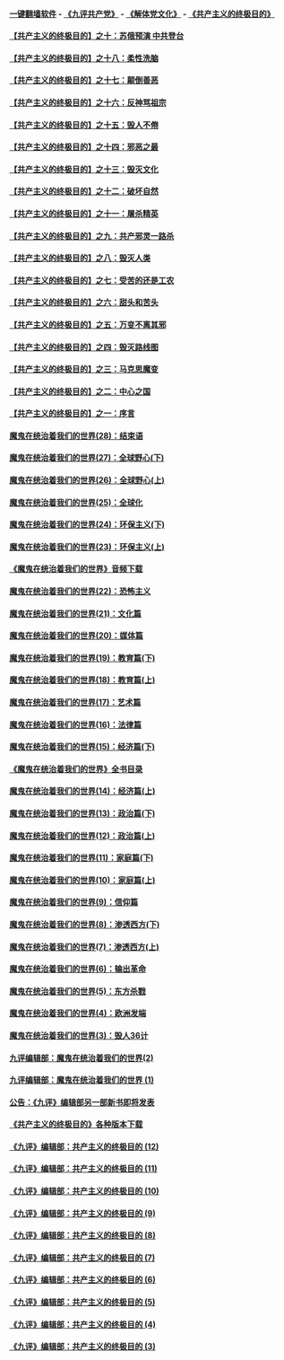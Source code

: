 #### [一键翻墙软件](https://github.com/gfw-breaker/nogfw/blob/master/README.md?t=04282138) -  [《九评共产党》](https://github.com/gfw-breaker/9ping.md?t=04282138) - [《解体党文化》](https://github.com/gfw-breaker/jtdwh.md?t=04282138) - [《共产主义的终极目的》](https://github.com/gfw-breaker/gczydzjmd.md?t=04282138)

#### [【共产主义的终极目的】之十：苏俄预演 中共登台](../pages/nsc422/n11118424.md?t=04282138) 

#### [【共产主义的终极目的】之十八：柔性洗脑](../pages/nsc422/n11199994.md?t=04282138) 

#### [【共产主义的终极目的】之十七：颠倒善恶](../pages/nsc422/n11179782.md?t=04282138) 

#### [【共产主义的终极目的】之十六：反神骂祖宗](../pages/nsc422/n11166798.md?t=04282138) 

#### [【共产主义的终极目的】之十五：毁人不倦](../pages/nsc422/n11166792.md?t=04282138) 

#### [【共产主义的终极目的】之十四：邪恶之最](../pages/nsc422/n11150249.md?t=04282138) 

#### [【共产主义的终极目的】之十三：毁灭文化](../pages/nsc422/n11135227.md?t=04282138) 

#### [【共产主义的终极目的】之十二：破坏自然](../pages/nsc422/n11135214.md?t=04282138) 

#### [【共产主义的终极目的】之十一：屠杀精英](../pages/nsc422/n11118442.md?t=04282138) 

#### [【共产主义的终极目的】之九：共产邪灵一路杀](../pages/nsc422/n11114139.md?t=04282138) 

#### [【共产主义的终极目的】之八：毁灭人类](../pages/nsc422/n11108503.md?t=04282138) 

#### [【共产主义的终极目的】之七：受苦的还是工农](../pages/nsc422/n11101809.md?t=04282138) 

#### [【共产主义的终极目的】之六：甜头和苦头](../pages/nsc422/n11096971.md?t=04282138) 

#### [【共产主义的终极目的】之五：万变不离其邪](../pages/nsc422/n11091285.md?t=04282138) 

#### [【共产主义的终极目的】之四：毁灭路线图](../pages/nsc422/n11086284.md?t=04282138) 

#### [【共产主义的终极目的】之三：马克思魔变](../pages/nsc422/n11061941.md?t=04282138) 

#### [【共产主义的终极目的】之二：中心之国](../pages/nsc422/n11047728.md?t=04282138) 

#### [【共产主义的终极目的】之一：序言](../pages/nsc422/n11086077.md?t=04282138) 

#### [魔鬼在统治着我们的世界(28)：结束语](../pages/nsc422/n10936246.md?t=04282138) 

#### [魔鬼在统治着我们的世界(27)：全球野心(下)](../pages/nsc422/n10928319.md?t=04282138) 

#### [魔鬼在统治着我们的世界(26)：全球野心(上)](../pages/nsc422/n10900318.md?t=04282138) 

#### [魔鬼在统治着我们的世界(25)：全球化](../pages/nsc422/n10788205.md?t=04282138) 

#### [魔鬼在统治着我们的世界(24)：环保主义(下)](../pages/nsc422/n10695307.md?t=04282138) 

#### [魔鬼在统治着我们的世界(23)：环保主义(上)](../pages/nsc422/n10688613.md?t=04282138) 

#### [《魔鬼在统治着我们的世界》音频下载](../pages/nsc422/n10635553.md?t=04282138) 

#### [魔鬼在统治着我们的世界(22)：恐怖主义](../pages/nsc422/n10614727.md?t=04282138) 

#### [魔鬼在统治着我们的世界(21)：文化篇](../pages/nsc422/n10597706.md?t=04282138) 

#### [魔鬼在统治着我们的世界(20)：媒体篇](../pages/nsc422/n10586579.md?t=04282138) 

#### [魔鬼在统治着我们的世界(19)：教育篇(下)](../pages/nsc422/n10564808.md?t=04282138) 

#### [魔鬼在统治着我们的世界(18)：教育篇(上)](../pages/nsc422/n10526970.md?t=04282138) 

#### [魔鬼在统治着我们的世界(17)：艺术篇](../pages/nsc422/n10499093.md?t=04282138) 

#### [魔鬼在统治着我们的世界(16)：法律篇](../pages/nsc422/n10485969.md?t=04282138) 

#### [魔鬼在统治着我们的世界(15)：经济篇(下)](../pages/nsc422/n10469975.md?t=04282138) 

#### [《魔鬼在统治着我们的世界》全书目录](../pages/nsc422/n10464261.md?t=04282138) 

#### [魔鬼在统治着我们的世界(14)：经济篇(上)](../pages/nsc422/n10457370.md?t=04282138) 

#### [魔鬼在统治着我们的世界(13)：政治篇(下)](../pages/nsc422/n10448270.md?t=04282138) 

#### [魔鬼在统治着我们的世界(12)：政治篇(上)](../pages/nsc422/n10444576.md?t=04282138) 

#### [魔鬼在统治着我们的世界(11)：家庭篇(下)](../pages/nsc422/n10440961.md?t=04282138) 

#### [魔鬼在统治着我们的世界(10)：家庭篇(上)](../pages/nsc422/n10435448.md?t=04282138) 

#### [魔鬼在统治着我们的世界(9)：信仰篇](../pages/nsc422/n10432159.md?t=04282138) 

#### [魔鬼在统治着我们的世界(8)：渗透西方(下)](../pages/nsc422/n10429603.md?t=04282138) 

#### [魔鬼在统治着我们的世界(7)：渗透西方(上)](../pages/nsc422/n10426013.md?t=04282138) 

#### [魔鬼在统治着我们的世界(6)：输出革命](../pages/nsc422/n10421536.md?t=04282138) 

#### [魔鬼在统治着我们的世界(5)：东方杀戮](../pages/nsc422/n10417707.md?t=04282138) 

#### [魔鬼在统治着我们的世界(4)：欧洲发端](../pages/nsc422/n10414890.md?t=04282138) 

#### [魔鬼在统治着我们的世界(3)：毁人36计](../pages/nsc422/n10411583.md?t=04282138) 

#### [九评编辑部：魔鬼在统治着我们的世界(2)](../pages/nsc422/n10410036.md?t=04282138) 

#### [九评编辑部：魔鬼在统治着我们的世界 (1)](../pages/nsc422/n10406825.md?t=04282138) 

#### [公告：《九评》编辑部另一部新书即将发表](../pages/nsc422/n10405104.md?t=04282138) 

#### [《共产主义的终极目的》各种版本下载](../pages/nsc422/n10022138.md?t=04282138) 

#### [《九评》编辑部：共产主义的终极目的 (12)](../pages/nsc422/n9933272.md?t=04282138) 

#### [《九评》编辑部：共产主义的终极目的 (11)](../pages/nsc422/n9924973.md?t=04282138) 

#### [《九评》编辑部：共产主义的终极目的 (10)](../pages/nsc422/n9920883.md?t=04282138) 

#### [《九评》编辑部：共产主义的终极目的 (9)](../pages/nsc422/n9916363.md?t=04282138) 

#### [《九评》编辑部：共产主义的终极目的 (8)](../pages/nsc422/n9912488.md?t=04282138) 

#### [《九评》编辑部：共产主义的终极目的 (7)](../pages/nsc422/n9901176.md?t=04282138) 

#### [《九评》编辑部：共产主义的终极目的 (6)](../pages/nsc422/n9899359.md?t=04282138) 

#### [《九评》编辑部：共产主义的终极目的 (5)](../pages/nsc422/n9893174.md?t=04282138) 

#### [《九评》编辑部：共产主义的终极目的 (4)](../pages/nsc422/n9891246.md?t=04282138) 

#### [《九评》编辑部：共产主义的终极目的 (3)](../pages/nsc422/n9879879.md?t=04282138) 

